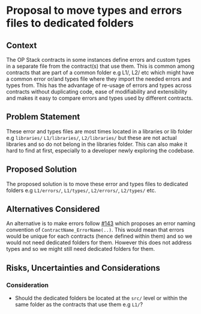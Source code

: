 # Proposal to move types and errors files to dedicated folders

## Context

The OP Stack contracts in some instances define errors and custom types in a separate file from the contract(s) that use them. This is common among contracts that are part of a common folder e.g L1/, L2/ etc which might have a common error or/and types file where they import the needed errors and types from. This has the advantage of re-usage of errors and types across contracts without duplicating code, ease of modifiability and extensibility and makes it easy to compare errors and types used by different contracts.

## Problem Statement

These error and types files are most times located in a libraries or lib folder e.g `libraries/` `L1/libraries/`, `L2/libraries/` but these are not actual libraries and so do not belong in the libraries folder. This can also make it hard to find at first, especially to a developer newly exploring the codebase.

## Proposed Solution

The proposed solution is to move these error and types files to dedicated folders e.g `L1/errors/`, `L1/types/`, `L2/errors/`, `L2/types/` etc.

## Alternatives Considered

An alternative is to make errors follow [#143](https://github.com/ethereum-optimism/design-docs/pull/143) which proposes an error naming convention of `ContractName_ErrorName(..)`. This would mean that errors would be unique for each contracts (hence defined within them) and so we would not need dedicated folders for them. However this does not address types and so we might still need dedicated folders for them.

## Risks, Uncertainties and Considerations

### Consideration

- Should the dedicated folders be located at the `src/` level or within the same folder as the contracts that use them e.g `L1/`?
